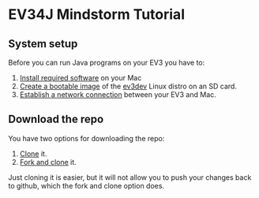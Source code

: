 # EV34J Mindstorm Tutorial 

## System setup

Before you can run Java programs on your EV3 you have to:

1. [Install required software](https://github.com/ev3dev-lang-java/mindstorm-tutorial/wiki/Install-required-Mac-software) on your Mac 
2. [Create a bootable image](https://github.com/ev3dev-lang-java/mindstorm-tutorial/wiki/Create-a-bootable-image-for-the-EV3) of the [ev3dev](http://www.ev3dev.org) Linux distro on an SD card.
3. [Establish a network connection](https://github.com/ev3dev-lang-java/mindstorm-tutorial/wiki/Establish-a-network-connection) between your EV3 and Mac.


## Download the repo 

You have two options for downloading the repo:

1. [Clone](https://github.com/ev3dev-lang-java/mindstorm-tutorial/wiki/Clone-the-EV34J-Mindstorm-Tutorial-repo) it.
2. [Fork and clone](https://github.com/ev3dev-lang-java/mindstorm-tutorial/wiki/Fork-and-clone-the-EV34J-Mindstorm-Tutorial-repo) it.

Just cloning it is easier, but it will not allow you to push your changes back to github, 
which the fork and clone option does.


